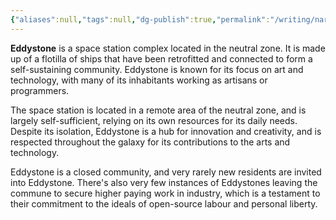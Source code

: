 ```yaml
---
{"aliases":null,"tags":null,"dg-publish":true,"permalink":"/writing/narrative/locations/minor-worlds/eddystone/","dgPassFrontmatter":true}
---
```




**Eddystone** is a space station complex located in the neutral zone. It is made up of a flotilla of ships that have been retrofitted and connected to form a self-sustaining community. Eddystone is known for its focus on art and technology, with many of its inhabitants working as artisans or programmers. 

The space station is located in a remote area of the neutral zone, and is largely self-sufficient, relying on its own resources for its daily needs. Despite its isolation, Eddystone is a hub for innovation and creativity, and is respected throughout the galaxy for its contributions to the arts and technology. 

Eddystone is a closed community, and very rarely new residents are invited into Eddystone. There's also very few instances of Eddystones leaving the commune to secure higher paying work in industry, which is a testament to their commitment to the ideals of open-source labour and personal liberty.